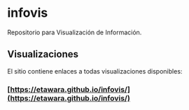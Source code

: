 # infovis
Repositorio para Visualización de Información.

## Visualizaciones
El sitio contiene enlaces a todas visualizaciones disponibles:
### [https://etawara.github.io/infovis/](https://etawara.github.io/infovis/)
